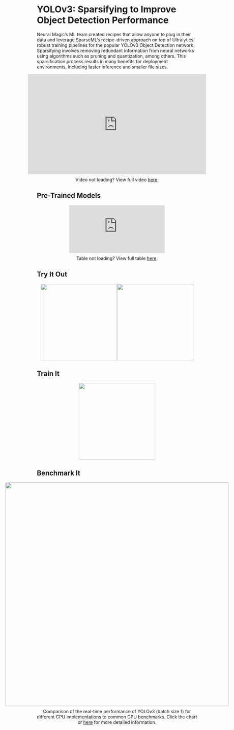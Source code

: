 <!--
Copyright (c) 2021 - present / Neuralmagic, Inc. All Rights Reserved.

Licensed under the Apache License, Version 2.0 (the "License");
you may not use this file except in compliance with the License.
You may obtain a copy of the License at

   http://www.apache.org/licenses/LICENSE-2.0

Unless required by applicable law or agreed to in writing,
software distributed under the License is distributed on an "AS IS" BASIS,
WITHOUT WARRANTIES OR CONDITIONS OF ANY KIND, either express or implied.
See the License for the specific language governing permissions and
limitations under the License.
-->

# YOLOv3: Sparsifying to Improve Object Detection Performance

Neural Magic’s ML team created recipes that allow anyone to plug in their data and leverage SparseML’s recipe-driven approach on top of Ultralytics’ robust training pipelines for the popular YOLOv3 Object Detection network. 
Sparsifying involves removing redundant information from neural networks using algorithms such as pruning and quantization, among others. 
This sparsification process results in many benefits for deployment environments, including faster inference and smaller file sizes.

<div style="display: flex; flex-direction: column; justify-content: center; align-items: center;">
    <iframe width="560" height="315" src="https://www.youtube.com/embed/o5qIYs47MPw" title="YouTube video player" frameborder="0" allow="accelerometer; autoplay; clipboard-write; encrypted-media; gyroscope; picture-in-picture" allowfullscreen></iframe>
    <div style="align-self: center; justify-self: center; text-align: center; margin-top: 8px;">
        Video not loading? View full video <a href="https://youtu.be/o5qIYs47MPw">here</a>.
    </div>
</div>

## Pre-Trained Models

<div style="display: flex; flex-direction: column; width: auto;  justify-content: center; align-items: center;">
    <iframe style="max-width: 90%; max-height: 75%" src="https://sparsezoo.neuralmagic.com/tables/models/cv/detection?repo=ultralytics" title="SparseZoo Available Models" frameborder="0" ></iframe>
    <div style="align-self: center; justify-self: center; text-align: center; margin-top: 8px;">
        Table not loading? View full table <a href="https://sparsezoo.neuralmagic.com/tables/models/cv/detection?repo=ultralytics">here</a>.
    </div>
</div>

## Try It Out

<div style="display: flex; flex-direction: row; justify-content: center; align-items: center;">
    <a href="https://github.com/neuralmagic/deepsparse/tree/main/examples/ultralytics-yolov3#annotation-example">
        <img src="https://docs.neuralmagic.com/docs/source/model-pages/images/icon-example-application.png" style="height: 240px" />
    </a>
    <a href="https://github.com/neuralmagic/deepsparse/tree/main/examples/ultralytics-yolov3#example-yolo-deepsparse-flask-server">
        <img src="https://docs.neuralmagic.com/docs/source/model-pages/images/icon-example-deployment.png" style="height: 240px" />
    </a>
</div>

## Train It

<div style="display: flex; flex-direction: row; justify-content: center; align-items: center;">
    <a href="https://github.com/neuralmagic/sparseml/blob/main/integrations/ultralytics-yolov3/tutorials/sparsifying_yolov3_using_recipes.md">
        <img src="https://docs.neuralmagic.com/docs/source/model-pages/images/icon-train-apply-recipe.png" style="height: 240px" />
    </a>
</div>

## Benchmark It

<div style="display: flex; flex-direction: column; width: auto; justify-content: center; align-items: center;">
    <a href="https://github.com/neuralmagic/deepsparse/tree/main/examples/ultralytics-yolov3#annotation-example">
        <img src="https://docs.neuralmagic.com/docs/source/model-pages/charts/cv-detection-yolov3-bs1.png"  style="height: 702px" />
    </a>
    <div style="align-self: center; justify-self: center; text-align: center; margin-top: 8px;">
        Comparison of the real-time performance of YOLOv3 (batch size 1) for different CPU implementations to common GPU benchmarks. 
        Click the chart or <a href="https://neuralmagic.com/blog/benchmark-yolov3-on-cpus-with-deepsparse/">here</a> for more detailed information.
    </div>
</div>
